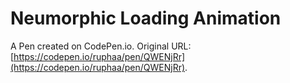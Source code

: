 # Neumorphic Loading Animation

A Pen created on CodePen.io. Original URL: [https://codepen.io/ruphaa/pen/QWENjRr](https://codepen.io/ruphaa/pen/QWENjRr).

